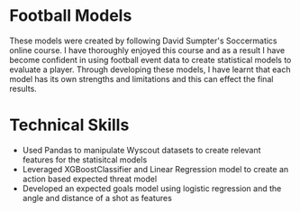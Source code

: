 # Football Models

These models were created by following David Sumpter's Soccermatics online course. I have thoroughly enjoyed this course and as a result I have become confident in using football event data to create statistical models to evaluate a player. Through developing these models, I have learnt that each model has its own strengths and limitations and this can effect the final results.  

# Technical Skills
- Used Pandas to manipulate Wyscout datasets to create relevant features for the statisitcal models
- Leveraged XGBoostClassifier and Linear Regression model to create an action based expected threat model
- Developed an expected goals model using logistic regression and the angle and distance of a shot as features
